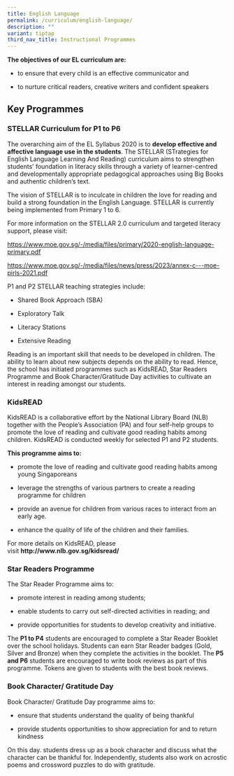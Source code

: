 ```yaml
---
title: English Language
permalink: /curriculum/english-language/
description: ""
variant: tiptap
third_nav_title: Instructional Programmes
---
```

<p><strong>The objectives of our EL curriculum are:</strong>
</p>
<ul data-tight="true" class="tight">
<li>
<p>to ensure that every child is an effective communicator and</p>
</li>
<li>
<p>to nurture critical readers, creative writers and confident speakers</p>
</li>
</ul>
<h2>Key Programmes</h2>
<h3>STELLAR Curriculum for P1 to P6</h3>
<p>The overarching aim of the EL Syllabus 2020 is to <strong>develop effective and affective language use in the students</strong>.
The STELLAR (STrategies for English Language Learning And Reading) curriculum
aims to strengthen students’ foundation in literacy skills through a variety
of learner-centred and developmentally appropriate pedagogical approaches
using Big Books and authentic children’s text.</p>
<p>The vision of STELLAR is to inculcate in children the love for reading
and build a strong foundation in the English Language. STELLAR is currently
being implemented from Primary 1 to 6.</p>
<p>For more information on the STELLAR 2.0 curriculum and targeted literacy
support, please visit:</p>
<p><a href="https://www.moe.gov.sg/-/media/files/primary/2020-english-language-primary.pdf" rel="noopener noreferrer nofollow" target="_blank">https://www.moe.gov.sg/-/media/files/primary/2020-english-language-primary.pdf</a>
</p>
<p><a href="https://www.moe.gov.sg/-/media/files/news/press/2023/annex-c---moe-pirls-2021.pdf" rel="noopener noreferrer nofollow" target="_blank">https://www.moe.gov.sg/-/media/files/news/press/2023/annex-c---moe-pirls-2021.pdf</a>
</p>
<p>P1 and P2 STELLAR teaching strategies include:</p>
<ul data-tight="true" class="tight">
<li>
<p>Shared Book Approach (SBA)</p>
</li>
<li>
<p>Exploratory Talk</p>
</li>
<li>
<p>Literacy Stations</p>
</li>
<li>
<p>Extensive Reading</p>
</li>
</ul>
<p>Reading is an important skill that needs to be developed in children.
The ability to learn about new subjects depends on the ability to read.
Hence, the school has initiated programmes such as KidsREAD, Star Readers
Programme and Book Character/Gratitude Day activities to cultivate an interest
in reading amongst our students.&nbsp;</p>
<h3>KidsREAD</h3>
<p>KidsREAD is a collaborative effort by the National Library Board (NLB)
together with the People’s Association (PA) and four self-help groups to
promote the love of reading and cultivate good reading habits among children.
KidsREAD is conducted weekly for selected P1 and P2 students.</p>
<p><strong>This programme aims to:</strong>
</p>
<ul data-tight="true" class="tight">
<li>
<p>promote the love of reading and cultivate good reading habits among young
Singaporeans</p>
</li>
<li>
<p>leverage the strengths of various partners to create a reading programme
for children</p>
</li>
<li>
<p>provide an avenue for children from various races to interact from an
early age.</p>
</li>
<li>
<p>enhance the quality of life of the children and their families.</p>
</li>
</ul>
<p>For more details on KidsREAD, please visit&nbsp;<strong><a rel="noopener noreferrer nofollow" target="_blank">http://www.nlb.gov.sg/kidsread/</a></strong>
</p>
<p></p>
<h3>Star Readers Programme</h3>
<p>The Star Reader Programme aims to:</p>
<ul data-tight="true" class="tight">
<li>
<p>promote interest in reading among students;</p>
</li>
<li>
<p>enable students to carry out self-directed activities in reading; and</p>
</li>
<li>
<p>provide opportunities for students to develop creativity and initiative.</p>
</li>
</ul>
<p>The&nbsp;<strong>P1 to P4</strong>&nbsp;students are encouraged to complete
a&nbsp;Star Reader Booklet over the school holidays. Students can earn
Star Reader badges (Gold, Silver and Bronze) when they complete the activities
in the booklet.&nbsp;The&nbsp;<strong>P5 and P6</strong>&nbsp;students
are encouraged to write book reviews as part of this programme.&nbsp;Tokens
are given to students with the best book reviews.</p>
<p></p>
<h3>Book Character/ Gratitude Day</h3>
<p>Book Character/ Gratitude Day programme aims to:</p>
<ul data-tight="true" class="tight">
<li>
<p>ensure that students understand the quality of being thankful</p>
</li>
<li>
<p>provide students opportunities to show appreciation for and to return
kindness</p>
</li>
</ul>
<p>On this day. students dress up as a book character and discuss what the
character can be thankful for. Independently, students also work on acrostic
poems and crossword puzzles to do with gratitude.</p>
<p></p>